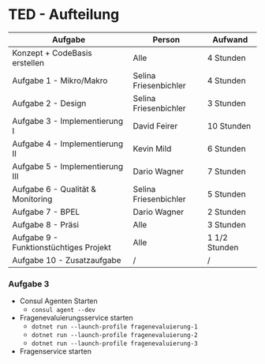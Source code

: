 # TED - Aufteilung
| Aufgabe | Person | Aufwand |
|---|---|---|
| Konzept + CodeBasis erstellen  | Alle | 4 Stunden |
| Aufgabe 1 - Mikro/Makro  | Selina Friesenbichler | 4 Stunden |
| Aufgabe 2 - Design  | Selina Friesenbichler | 3 Stunden |
| Aufgabe 3 - Implementierung I | David Feirer | 10 Stunden |
| Aufgabe 4 - Implementierung II | Kevin Mild | 6 Stunden |
| Aufgabe 5 - Implementierung III | Dario Wagner | 7 Stunden |
| Aufgabe 6 - Qualität & Monitoring | Selina Friesenbichler | 5 Stunden |
| Aufgabe 7 - BPEL | Dario Wagner | 2 Stunden |
| Aufgabe 8 - Präsi | Alle | 3 Stunden |
| Aufgabe 9 - Funktionstüchtiges Projekt | Alle | 1 1/2 Stunden |
| Aufgabe 10 - Zusatzaufgabe | / | / |

### Aufgabe 3
* Consul Agenten Starten
    * ```consul agent --dev```
* Fragenevaluierungsservice starten
    * ```dotnet run --launch-profile fragenevaluierung-1```
    * ```dotnet run --launch-profile fragenevaluierung-2```
    * ```dotnet run --launch-profile fragenevaluierung-3```
* Fragenservice starten
